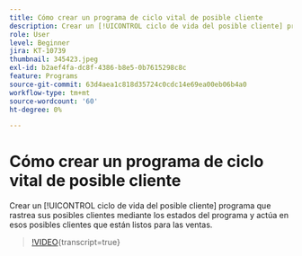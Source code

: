 ```yaml
---
title: Cómo crear un programa de ciclo vital de posible cliente
description: Crear un [!UICONTROL ciclo de vida del posible cliente] programa que rastrea sus posibles clientes mediante los estados del programa y actúa en esos posibles clientes que están listos para las ventas.
role: User
level: Beginner
jira: KT-10739
thumbnail: 345423.jpeg
exl-id: b2aef4fa-dc8f-4386-b8e5-0b7615298c8c
feature: Programs
source-git-commit: 63d4aea1c818d35724c0cdc14e69ea00eb06b4a0
workflow-type: tm+mt
source-wordcount: '60'
ht-degree: 0%

---
```


# Cómo crear un programa de ciclo vital de posible cliente

Crear un [!UICONTROL ciclo de vida del posible cliente] programa que rastrea sus posibles clientes mediante los estados del programa y actúa en esos posibles clientes que están listos para las ventas.

>[!VIDEO](https://video.tv.adobe.com/v/345423/?quality=12&learn=on){transcript=true}
